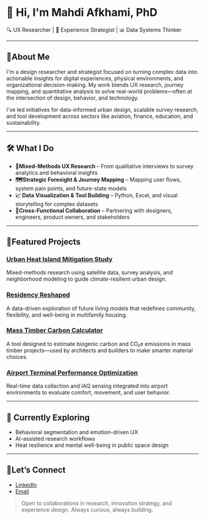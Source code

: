 # 👋 Hi, I'm Mahdi Afkhami, PhD

🔍 UX Researcher | 🧠 Experience Strategist | 📊 Data Systems Thinker

---

## 💬About Me
I'm a design researcher and strategist focused on turning complex data into actionable insights for digital experiences, physical environments, and organizational decision-making. My work blends UX research, journey mapping, and quantitative analysis to solve real-world problems—often at the intersection of design, behavior, and technology.

I've led initiatives for data-informed urban design, scalable survey research, and tool development across sectors like aviation, finance, education, and sustainability.

---

## 🛠️ What I Do
- **🎯Mixed-Methods UX Research** – From qualitative interviews to survey analytics and behavioral insights
- **🗺️Strategic Foresight & Journey Mapping** – Mapping user flows, system pain points, and future-state models
- **📈 Data Visualization & Tool Building** – Python, Excel, and visual storytelling for complex datasets
- **🤝Cross-Functional Collaboration** – Partnering with designers, engineers, product owners, and stakeholders

---

## 🌟Featured Projects
### [Urban Heat Island Mitigation Study](https://github.com/mafkhami23/Urban-Heat-Island-Mitigation)
Mixed-methods research using satellite data, survey analysis, and neighborhood modeling to guide climate-resilient urban design.

### [Residency Reshaped](https://github.com/mafkhami23/Residency_Reshaped)
A data-driven exploration of future living models that redefines community, flexibility, and well-being in multifamily housing.

### [Mass Timber Carbon Calculator](https://www.corgan.com/MTcarboncalculator)
A tool designed to estimate biogenic carbon and CO₂e emissions in mass timber projects—used by architects and builders to make smarter material choices.

### [Airport Terminal Performance Optimization](https://github.com/mafkhami23/Airport_Terminal_Performance_Optimization)
Real-time data collection and IAQ sensing integrated into airport environments to evaluate comfort, movement, and user behavior.

---

## 🔬 Currently Exploring
- Behavioral segmentation and emotion-driven UX
- AI-assisted research workflows
- Heat resilience and mental well-being in public space design

---

## 🤝Let’s Connect
- [LinkedIn](https://www.linkedin.com/in/mahdi-afkhamiaghda/)
- [Email](mailto:afkhami.mahdi1991@gmail.com)

> Open to collaborations in research, innovation strategy, and experience design. Always curious, always building.


<!--
**mafkhami23/mafkhami23** is a ✨ _special_ ✨ repository because its `README.md` (this file) appears on your GitHub profile.

Here are some ideas to get you started:

- 🔭 I’m currently working on ...
- 🌱 I’m currently learning ...
- 👯 I’m looking to collaborate on ...
- 🤔 I’m looking for help with ...
- 💬 Ask me about ...
- 📫 How to reach me: ...
- 😄 Pronouns: ...
- ⚡ Fun fact: ...
-->
